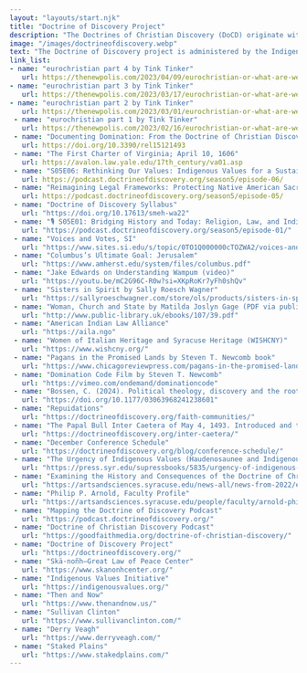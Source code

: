```yaml
---
layout: "layouts/start.njk"
title: "Doctrine of Discovery Project"
description: "The Doctrines of Christian Discovery (DoCD) originate with 15th century Papal Bulls that were issued by the Vatican and implemented by Monarchies, sanctioning the brutal Conquest and Colonization of non-Christians who were deemed enemies of Christ in Africa and the Americas."
image: "/images/doctrineofdiscovery.webp"
text: "The Doctrine of Discovery project is administered by the Indigenous Values Initiative"
link_list:
- name: "eurochristian part 4 by Tink Tinker"
   url: https://thenewpolis.com/2023/04/09/eurochristian-or-what-are-we-going-to-do-with-white-people-revisited-tink-tinker-and-roger-green-part-4/
- name: "eurochristian part 3 by Tink Tinker"
   url: https://thenewpolis.com/2023/03/17/eurochristian-or-what-are-we-going-to-do-with-white-people-revisited-tink-tinker-and-roger-green-part-3/
- name: "eurochristian part 2 by Tink Tinker"
   url: https://thenewpolis.com/2023/03/01/eurochristian-or-what-are-we-going-to-do-with-white-people-revisited-tink-tinker-and-roger-green-part-2/
 - name: "eurochristian part 1 by Tink Tinker"
   url: https://thenewpolis.com/2023/02/16/eurochristian-or-what-are-we-going-to-do-with-white-people-revisited-tink-tinker-and-roger-green-part-1/
 - name: "Documenting Domination: From the Doctrine of Christian Discovery to Dominion Theology"
   url: https://doi.org/10.3390/rel15121493
 - name: "The First Charter of Virginia; April 10, 1606"
   url: https://avalon.law.yale.edu/17th_century/va01.asp  
 - name: "S05E06: Rethinking Our Values: Indigenous Values for a Sustainable Future a reflection and lecture by Philip P. Arnold"
   url: https://podcast.doctrineofdiscovery.org/season5/episode-06/
 - name: "Reimagining Legal Frameworks: Protecting Native American Sacred Sites and Sovereignty with Michael McNally"
   url: https://podcast.doctrineofdiscovery.org/season5/episode-05/
 - name: "Doctrine of Discovery Syllabus"
   url: "https://doi.org/10.17613/smeh-wa22"
 - name: "🎙️ S05E01: Bridging History and Today: Religion, Law, and Indigenous Influences in American Democracy with Winnifred Fallers Sullivan"
   url: "https://podcast.doctrineofdiscovery.org/season5/episode-01/"
 - name: "Voices and Votes, SI"
   url: "https://www.sites.si.edu/s/topic/0TO1Q000000cTOZWA2/voices-and-votes-democracy-in-america"
 - name: "Columbus’s Ultimate Goal: Jerusalem"
   url: "https://www.amherst.edu/system/files/columbus.pdf"
 - name: "Jake Edwards on Understanding Wampum (video)"
   url: "https://youtu.be/mC2G96C-R0w?si=XKpRoKr7yFh0shQv"
 - name: "Sisters in Spirit by Sally Roesch Wagner"
   url: "https://sallyroeschwagner.com/store/ols/products/sisters-in-spirit"
 - name: "Woman, Church and State by Matilda Joslyn Gage (PDF via public-library.uk)"
   url: "http://www.public-library.uk/ebooks/107/39.pdf"
 - name: "American Indian Law Alliance"
   url: "https://aila.ngo"
 - name: "Women of Italian Heritage and Syracuse Heritage (WISHCNY)"
   url: "https://www.wishcny.org/"
 - name: "Pagans in the Promised Lands by Steven T. Newcomb book"
   url: "https://www.chicagoreviewpress.com/pagans-in-the-promised-land-products-9781555916428.php"
 - name: "Domination Code Film by Steven T. Newcomb"
   url: "https://vimeo.com/ondemand/dominationcode"
 - name: "Bossen, C. (2024). Political theology, discovery and the roots of the 'great replacement'. _Race & Class_, 0(0)."
   url: "https://doi.org/10.1177/03063968241238601"
 - name: "Repuidations"
   url: "https://doctrineofdiscovery.org/faith-communities/"
 - name: "The Papal Bull Inter Caetera of May 4, 1493. Introduced and translated by Sebastian Modrow and Melissa Smith"
   url: "https://doctrineofdiscovery.org/inter-caetera/"
 - name: "December Conference Schedule"
   url: "https://doctrineofdiscovery.org/blog/conference-schedule/"
 - name: "The Urgency of Indigenous Values (Haudenosaunee and Indigenous Worlds)"
   url: "https://press.syr.edu/supressbooks/5835/urgency-of-indigenous-values-the/"
 - name: "Examining the History and Consequences of the Doctrine of Christian Discovery"
   url: "https://artsandsciences.syracuse.edu/news-all/news-from-2022/examining-the-history-and-consequences-of-the-doctrine-of-christian-discovery/"
 - name: "Philip P. Arnold, Faculty Profile"
   url: "https://artsandsciences.syracuse.edu/people/faculty/arnold-philip-p/"
 - name: "Mapping the Doctrine of Discovery Podcast"
   url: "https://podcast.doctrineofdiscovery.org/"
 - name: "Doctrine of Christian Discovery Podcast"
   url: "https://goodfaithmedia.org/doctrine-of-christian-discovery/"
 - name: "Doctrine of Discovery Project"
   url: "https://doctrineofdiscovery.org/"
 - name: "Skä·noñh—Great Law of Peace Center"
   url: "https://www.skanonhcenter.org/"
 - name: "Indigenous Values Initiative"
   url: "https://indigenousvalues.org/"
 - name: "Then and Now"
   url: "https://www.thenandnow.us/"
 - name: "Sullivan Clinton"
   url: "https://www.sullivanclinton.com/"
 - name: "Derry Veagh"
   url: "https://www.derryveagh.com/"
 - name: "Staked Plains"
   url: "https://www.stakedplains.com/"
---
```


